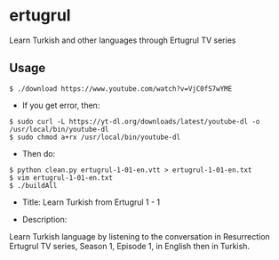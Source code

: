 # ertugrul
Learn Turkish and other languages through Ertugrul TV series

## Usage

```
$ ./download https://www.youtube.com/watch?v=VjC0fS7wYME
```

- If you get error, then:

```
$ sudo curl -L https://yt-dl.org/downloads/latest/youtube-dl -o /usr/local/bin/youtube-dl
$ sudo chmod a+rx /usr/local/bin/youtube-dl
```

- Then do:

```
$ python clean.py ertugrul-1-01-en.vtt > ertugrul-1-01-en.txt
$ vim ertugrul-1-01-en.txt
$ ./buildAll
```

- Title: Learn Turkish from Ertugrul 1 - 1

- Description:

Learn Turkish language by listening to the conversation in Resurrection Ertugrul TV series, Season 1, Episode 1, in English then in Turkish.

